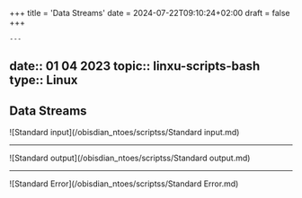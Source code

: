 +++
title = 'Data Streams'
date = 2024-07-22T09:10:24+02:00
draft = false
+++

    ---
date:: 01 04 2023
topic:: linxu-scripts-bash 
type:: Linux
---
## Data Streams


![Standard input](/obisdian_ntoes/scriptss/Standard input.md)

---
![Standard output](/obisdian_ntoes/scriptss/Standard output.md)

---
![Standard Error](/obisdian_ntoes/scriptss/Standard Error.md)